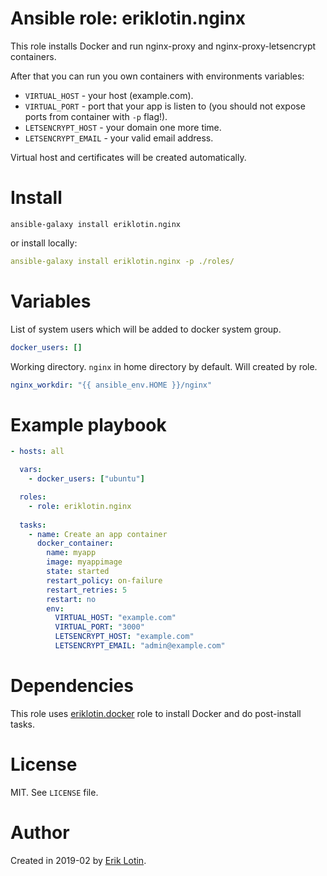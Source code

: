 # Ansible role: eriklotin.nginx
This role installs Docker and run nginx-proxy and nginx-proxy-letsencrypt containers.

After that you can run you own containers with environments variables:
- `VIRTUAL_HOST` - your host (example.com).
- `VIRTUAL_PORT` - port that your app is listen to 
(you should not expose ports from container with `-p` flag!).
- `LETSENCRYPT_HOST` - your domain one more time.
- `LETSENCRYPT_EMAIL` - your valid email address.

Virtual host and certificates will be created automatically.


# Install
```
ansible-galaxy install eriklotin.nginx
```
or install locally:
```yaml
ansible-galaxy install eriklotin.nginx -p ./roles/
```

# Variables

List of system users which will be added to docker system group.
```yaml
docker_users: []
```

Working directory. `nginx` in home directory by default. Will created by role.
```yaml
nginx_workdir: "{{ ansible_env.HOME }}/nginx"
```

# Example playbook

```yaml
- hosts: all

  vars:
    - docker_users: ["ubuntu"]

  roles:
    - role: eriklotin.nginx
    
  tasks:
    - name: Create an app container
      docker_container:
        name: myapp
        image: myappimage
        state: started
        restart_policy: on-failure
        restart_retries: 5
        restart: no
        env:
          VIRTUAL_HOST: "example.com"
          VIRTUAL_PORT: "3000"
          LETSENCRYPT_HOST: "example.com"
          LETSENCRYPT_EMAIL: "admin@example.com"
```

# Dependencies

This role uses [eriklotin.docker](https://github.com/eriklotin/ansible-role-docker) role to install Docker 
and do post-install tasks.


# License
MIT. See `LICENSE` file.

# Author
Created in 2019-02 by [Erik Lotin](https://github.com/eriklotin).